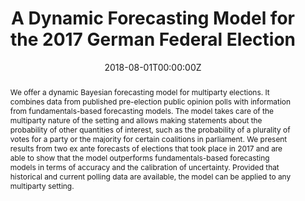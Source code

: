 ---
title: "A Dynamic Forecasting Model for the 2017 German Federal Election"

# Authors
# If you created a profile for a user (e.g. the default `admin` user), write the username (folder name) here 
# and it will be replaced with their full name and linked to their profile.
authors:
- Lukas Stoetzer
- Marcel Neunhoeffer
- Thomas Gschwend
- Simon Munzert
- admin

# Author notes (optional)
#author_notes:
#- "Equal contribution"
#- "Equal contribution"

date: "2018-08-01T00:00:00Z"
doi: ""

# Schedule page publish date (NOT publication's date).
publishDate: "2017-01-01T00:00:00Z"

# Publication type.
# Legend: 0 = Uncategorized; 1 = Conference paper; 2 = Journal article;
# 3 = Preprint / Working Paper; 4 = Report; 5 = Book; 6 = Book section;
# 7 = Thesis; 8 = Patent
publication_types: ["2"]

# Publication name and optional abbreviated publication name.
publication: Political Analysis (2019) vol. 27:255–262
publication_short: Political Analysis (2019) vol. 27:255–262

abstract: We offer a dynamic Bayesian forecasting model for multiparty elections. It combines data from published pre-election public opinion polls with information from fundamentals-based forecasting models. The model takes care of the multiparty nature of the setting and allows making statements about the probability of other quantities of interest, such as the probability of a plurality of votes for a party or the majority for certain coalitions in parliament. We present results from two ex ante forecasts of elections that took place in 2017 and are able to show that the model outperforms fundamentals-based forecasting models in terms of accuracy and the calibration of uncertainty. Provided that historical and current polling data are available, the model can be applied to any multiparty setting.

# Summary. An optional shortened abstract.
summary: ""

tags: []

# Display this page in the Featured widget?
featured: true

# Custom links (uncomment lines below)
# links:
# - name: Custom Link
#   url: http://example.org

url_pdf: 'https://www.cambridge.org/core/services/aop-cambridge-core/content/view/CA929544F672A09A0E34C5529EBFA482/S1047198718000499a.pdf/forecasting_elections_in_multiparty_systems_a_bayesian_approach_combining_polls_and_fundamentals.pdf'
url_code: 'https://doi.org/10.7910/DVN/MLYNX0'
url_dataset: ''
url_poster: ''
url_project: ''
url_slides: ''
url_source: ''
url_video: ''

# Featured image
# To use, add an image named `featured.jpg/png` to your page's folder. 
image:
  caption: ''
  focal_point: ""
  preview_only: false

# Associated Projects (optional).
#   Associate this publication with one or more of your projects.
#   Simply enter your project's folder or file name without extension.
#   E.g. `internal-project` references `content/project/internal-project/index.md`.
#   Otherwise, set `projects: []`.
#projects:
#- example

# Slides (optional).
#   Associate this publication with Markdown slides.
#   Simply enter your slide deck's filename without extension.
#   E.g. `slides: "example"` references `content/slides/example/index.md`.
#   Otherwise, set `slides: ""`.
#slides: example

---